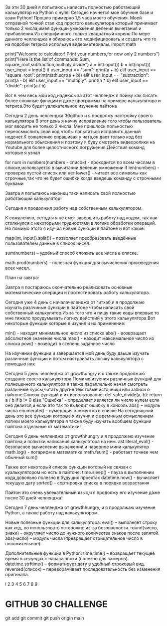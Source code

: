 За эти 30 дней я попытаюсь написать полностью работающий калькулятор на Python с нуля! 
Сегодня начнется мое обучние базе и азам Python!
Прошло примерно 1,5 часа моего обучения. Моей отправной точкой стал код простого калькулятора который принимает только 2 числа,имея функции умножения деления вычетания и прибавления.Из специфичного только квадратный корень.По мере данного челленджа я обираюсь его модифицировать и создать что то на подобии тетриса используя видеоматериалы.
import math

print("Welcome to calculator! Print your numbers,for now only 2 numbers")
print("Here is the list of commands: Sum, square_root,subtraction,multiply,divide")
a = int(input())
b = int(input())
user_input = input()
if user_input == "sum":
    print(a + b)
elif user_input == "square_root":
    print(math.sqrt(a + b))
elif user_input == "subtraction":
    print(a - b)
elif user_input == "multiply":
    print(a * b)
elif user_input == "divide":
    print(a / b)

  Вот в чем весь мой код,надеюсь за этот челлендж я пойму как писать более сложные функции и даже программы на примере калькулятора и тетриса.Это будет увлекательное изучение пайтона

  Сегодня 2 день челленджа 30github и я продолжу настройку своего калькулятора
  В этот день я начну исправление того чтобы пользователь мог вводить не только 2 числа.
  Мне пришлось польностью переосмыслить свой код чтобы попытаться исправить данный недочет.К сожалению спрашивая у чата,он дает только код без нормального обьяснения и поэтому я буду смотреть видеоролики на Youtube для более целостносного погружения.Действия команд которые я узнал

  for num in numbers(numbers - список) - проходится по всем числам в списке,используется в вычитании делении умножении
  if len(numbers) - проверка пустой список или нет
  lower() - читает все символы как строчные,так что не будет ошибки когда введешь команду с строчными буквами

  Завтра я попытаюсь наконец таки написать свой полностью работающий калькулятор!


  Сегодня я продолжил работу над  собственным калькулятором.

К сожалению, сегодня я не смог завершить работу над кодом, так как столкнулся с некоторыми трудностями в логике обработки операций. Но помимо этого я изучил новые функции в пайтоне и вот какие:


map(int, input().split()) – позволяет преобразовать введённые пользователем данные в список чисел.

sum(numbers) – удобный способ сложить все числа в списке.

math.prod(numbers) – полезная функция для вычисления произведения всех чисел.

План на завтра:

Завтра я постараюсь окончательно реализовать основные математические операции и протестировать работу калькулятора.



Сегодня уже 4 день с началачеленджа от гитхаб,и я продолжаю изучать разлчиные функции в пайтоне чтобы написать свой собственный калькулятор.Из за того что я пишу такие коды впервые то мне тяжело проудумывать логику действий у этого калькулятора.Вот некоторые функции которые я изучил и их применение:

min() - находит минимальное число из списка
abs() - возвращает абсолютное значение числа
max() - находит максимальное число из списка
pow() - возводит в степень заданное число

На изучении функции и завершается мой день,буду даьше изучать различные функции и потом настраивать логику калькулятора с помощью них



Сегодня 5 день челленджа от growthungry  и я также продолжаю создание своего калькулятора.Помимо изуения различных функций для полноценного калькулятора я также параллельно начал смотреть различные курсы,читать другие текстовые источники или записи о пайтоне.Список функций и их использование:
def safe_divide(a, b):
    return a / b if b != 0 else "Ошибка" - определяет является ли число нулем если оно делится,и если это так то выводит ошибку в консоль
    abs() – модуль числа
    enumerate() – нумерация элементов в списке
На сегодняшний день это все функции которые я изучил,и с времнным осмыслением логики моего калькулятора я также буду изучать вообщем функции пайтона отдельные от математики!




Сегодня 6 день челленджа от growthhungry и я продолжаю изучение пайтона,и попытки написания калькулятора на нем.
ast.literal_eval() - безопасное вычисление выражений,и наверное мини калькулятор
math.log() - логарифм в математике
math.fsum() - работает точнее чем обычный sum()

Также вот некоторый список функции который не связан с куалькулятором но есть в пайтоне:
time.sleep() - пауза в выполнении кода,довольно полезно в будущих проектах
datetime.now() - вычисляет текущую дату 
sorted() - сортировка списка в порядке возрастания

Пайтон это очень увлекательный язык,и я продолжу его изучение даже после 30 дней челленджа!


Сегодня 7 день челленджа от growthhungry, и я продолжаю изучение Python, а также работу над  калькулятором.

Новые полезные функции для калькулятора:
 eval() – выполняет строку как код, но использовать осторожно из-за безопасности.
 round(число, знаки) – округляет число до нужного количества знаков после запятой.
 abs(число) – модуль числа (превращает отрицательное число в положительное).

Дополнительные функции в Python:
 time.time() – возвращает текущее время в секундах с начала эпохи (полезно для замеров).
 datetime.strftime() – форматирует дату в удобный строковый вид.
 reversed(список) – переворачивает последовательность без изменения оригинала.

 l
 2
3
4
5
6
7
8
9
# GITHUB 30 CHALLENGE
git add
git commit
git push origin main
